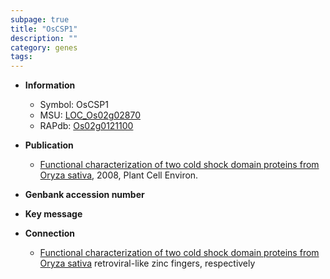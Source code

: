 ```yaml
---
subpage: true
title: "OsCSP1"
description: ""
category: genes
tags: 
---
```


* **Information**  
    + Symbol: OsCSP1  
    + MSU: [LOC_Os02g02870](http://rice.plantbiology.msu.edu/cgi-bin/ORF_infopage.cgi?orf=LOC_Os02g02870)  
    + RAPdb: [Os02g0121100](http://rapdb.dna.affrc.go.jp/viewer/gbrowse_details/irgsp1?name=Os02g0121100)  

* **Publication**  
    + [Functional characterization of two cold shock domain proteins from Oryza sativa](http://www.ncbi.nlm.nih.gov/pubmed?term=Functional+characterization+of+two+cold+shock+domain+proteins+from+Oryza+sativa%5BTitle%5D), 2008, Plant Cell Environ.

* **Genbank accession number**  

* **Key message**  

* **Connection**  
    + [Functional characterization of two cold shock domain proteins from Oryza sativa](CCHC) retroviral-like zinc fingers, respectively



